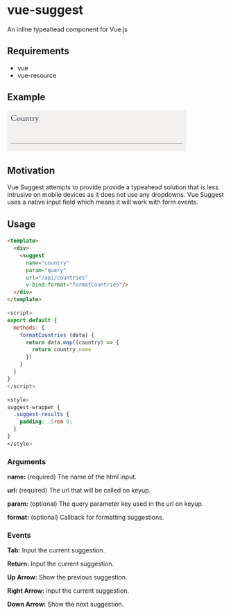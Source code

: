 # vue-suggest

An inline typeahead component for Vue.js

## Requirements

- vue
- vue-resource

## Example

![demo](https://raw.githubusercontent.com/invokemedia/vue-suggest/master/demo.gif)

## Motivation

Vue Suggest attempts to provide provide a typeahead solution that is less intrusive on mobile devices as it does not use any dropdowns. Vue Suggest uses a native input field which means it will work with form events.

## Usage

```html
<template>
  <div>
    <suggest
      name="country" 
      param="query" 
      url="/api/countries" 
      v-bind:format="formatCountries"/>
  </div>
</template>
```

```js
<script>
export default {
  methods: {
    formatCountries (data) {
      return data.map((country) => {
        return country.name
      })      
    }
  }
}
</script>
```

```css
<style>
suggest-wrapper {
  .suggest-results {
    padding: .5rem 0;
  }
} 
</style>
```

### Arguments

**name:** (required) The name of the html input.

**url:** (required) The url that will be called on keyup.

**param:** (optional) The query parameter key used in the url on keyup.

**format:** (optional) Callback for formatting suggestions.


### Events

**Tab:** Input the current suggestion.

**Return:** Input the current suggestion.

**Up Arrow:** Show the previous suggestion.

**Right Arrow:** Input the current suggestion.

**Down Arrow:** Show the next suggestion.
